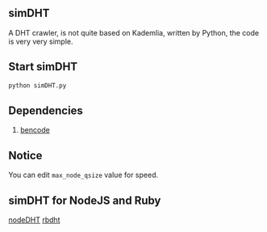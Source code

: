 ## simDHT
A DHT crawler, is not quite based on Kademlia, written by Python, the code is very very simple.

## Start simDHT
```bash
python simDHT.py
```

## Dependencies
1. [bencode](https://pypi.python.org/pypi/bencode/1.0)

## Notice
You can edit `max_node_qsize` value for speed.

## simDHT for NodeJS and Ruby
[nodeDHT](https://github.com/laomayi/nodeDHT)
[rbdht](https://github.com/old-woman/rbdht)
